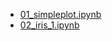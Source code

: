 - [01_simpleplot.ipynb](https://colab.research.google.com/drive/1FK8zveBYq4VL72PtKodacl3_BgNvnPGu?usp=sharing)
- [02_iris_1.ipynb](https://colab.research.google.com/drive/1G-r5NKrMdVjVSghnAvWX-bqyvAdomR1_?usp=sharing)
